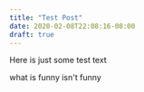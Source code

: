 ```yaml
---
title: "Test Post"
date: 2020-02-08T22:08:16-08:00
draft: true
---
```


Here is just some test text

what is funny isn't funny 

